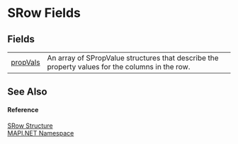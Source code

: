 # SRow Fields




## Fields
<table>
<tr>
<td><a href="ddb2e73a-cade-1658-acd3-1795370c24d9.md">propVals</a></td>
<td>An array of SPropValue structures that describe the property values for the columns in the row.</td></tr>
</table>

## See Also


#### Reference
<a href="eacc7e7c-7e19-0ee3-9cb2-16700d317824.md">SRow Structure</a>  
<a href="5bef4637-66f8-16d4-e5f4-4d0da57a1538.md">MAPI.NET Namespace</a>  

